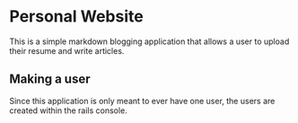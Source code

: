 # Personal Website

This is a simple markdown blogging application that allows a user to upload their resume and write articles.

## Making a user

Since this application is only meant to ever have one user, the users are created within the rails console.
